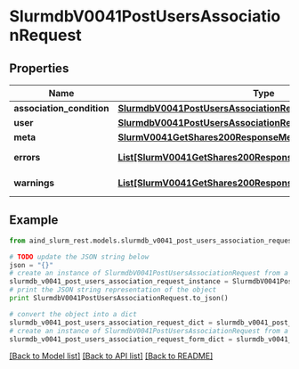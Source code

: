 # SlurmdbV0041PostUsersAssociationRequest


## Properties

Name | Type | Description | Notes
------------ | ------------- | ------------- | -------------
**association_condition** | [**SlurmdbV0041PostUsersAssociationRequestAssociationCondition**](SlurmdbV0041PostUsersAssociationRequestAssociationCondition.md) |  | 
**user** | [**SlurmdbV0041PostUsersAssociationRequestUser**](SlurmdbV0041PostUsersAssociationRequestUser.md) |  | 
**meta** | [**SlurmV0041GetShares200ResponseMeta**](SlurmV0041GetShares200ResponseMeta.md) |  | [optional] 
**errors** | [**List[SlurmV0041GetShares200ResponseErrorsInner]**](SlurmV0041GetShares200ResponseErrorsInner.md) | Query errors | [optional] 
**warnings** | [**List[SlurmV0041GetShares200ResponseWarningsInner]**](SlurmV0041GetShares200ResponseWarningsInner.md) | Query warnings | [optional] 

## Example

```python
from aind_slurm_rest.models.slurmdb_v0041_post_users_association_request import SlurmdbV0041PostUsersAssociationRequest

# TODO update the JSON string below
json = "{}"
# create an instance of SlurmdbV0041PostUsersAssociationRequest from a JSON string
slurmdb_v0041_post_users_association_request_instance = SlurmdbV0041PostUsersAssociationRequest.from_json(json)
# print the JSON string representation of the object
print SlurmdbV0041PostUsersAssociationRequest.to_json()

# convert the object into a dict
slurmdb_v0041_post_users_association_request_dict = slurmdb_v0041_post_users_association_request_instance.to_dict()
# create an instance of SlurmdbV0041PostUsersAssociationRequest from a dict
slurmdb_v0041_post_users_association_request_form_dict = slurmdb_v0041_post_users_association_request.from_dict(slurmdb_v0041_post_users_association_request_dict)
```
[[Back to Model list]](../README.md#documentation-for-models) [[Back to API list]](../README.md#documentation-for-api-endpoints) [[Back to README]](../README.md)


